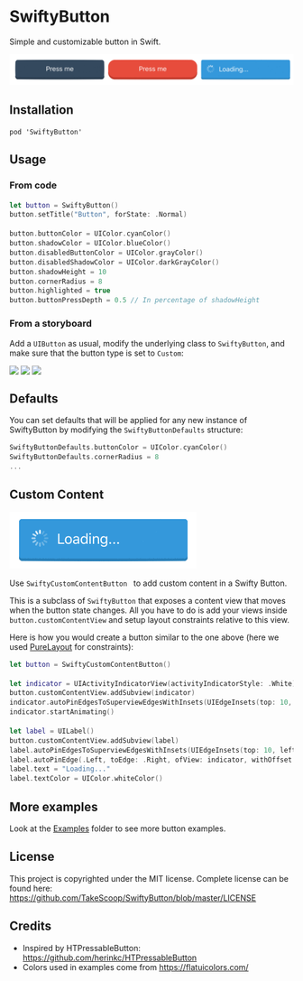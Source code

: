 SwiftyButton
============

Simple and customizable button in Swift.

![](Examples/demo.gif)

Installation
------------

```
pod 'SwiftyButton'
```

Usage
-----

### From code

```swift
let button = SwiftyButton()
button.setTitle("Button", forState: .Normal)

button.buttonColor = UIColor.cyanColor()
button.shadowColor = UIColor.blueColor()
button.disabledButtonColor = UIColor.grayColor()
button.disabledShadowColor = UIColor.darkGrayColor()
button.shadowHeight = 10
button.cornerRadius = 8
button.highlighted = true
button.buttonPressDepth = 0.5 // In percentage of shadowHeight
```

### From a storyboard

Add a `UIButton` as usual, modify the underlying class to `SwiftyButton`, and make sure that the button type is set to `Custom`:

<img src="https://www.dropbox.com/s/krkj3klxcfxjsjf/Screenshot%202015-11-16%2015.35.59.png?raw=1" width="30%" style="vertical-align:top">
<img src="https://www.dropbox.com/s/4xtllxwjpqy3uia/Screenshot%202015-11-16%2015.33.45.png?raw=1" width="30%" style="vertical-align:top">
<img src="https://www.dropbox.com/s/2q78xgbh4rspv4b/Screenshot%202015-11-28%2022.00.21.png?raw=1" width="30%" style="vertical-align:top">


Defaults
--------

You can set defaults that will be applied for any new instance of SwiftyButton by modifying the `SwiftyButtonDefaults` structure:

```swift
SwiftyButtonDefaults.buttonColor = UIColor.cyanColor()
SwiftyButtonDefaults.cornerRadius = 8
...
```

Custom Content
--------------

![](Examples/custom.gif)

Use `SwiftyCustomContentButton ` to add custom content in a Swifty Button.

This is a subclass of `SwiftyButton` that exposes a content view that moves when the button state changes. All you have to do is add your views inside `button.customContentView` and setup layout constraints relative to this view.

Here is how you would create a button similar to the one above (here we used [PureLayout](https://github.com/PureLayout/PureLayout) for constraints):

```swift
let button = SwiftyCustomContentButton()

let indicator = UIActivityIndicatorView(activityIndicatorStyle: .White)
button.customContentView.addSubview(indicator)
indicator.autoPinEdgesToSuperviewEdgesWithInsets(UIEdgeInsets(top: 10, left: 15, bottom: 10, right: 0), excludingEdge: .Right)
indicator.startAnimating()

let label = UILabel()
button.customContentView.addSubview(label)
label.autoPinEdgesToSuperviewEdgesWithInsets(UIEdgeInsets(top: 10, left: 0, bottom: 10, right: 10), excludingEdge: .Left)
label.autoPinEdge(.Left, toEdge: .Right, ofView: indicator, withOffset: 10)
label.text = "Loading..."
label.textColor = UIColor.whiteColor()
``` 

More examples
-------------

Look at the [Examples](Examples/) folder to see more button examples.

License
-------

This project is copyrighted under the MIT license. Complete license can be found here: <https://github.com/TakeScoop/SwiftyButton/blob/master/LICENSE>

Credits
-------

 - Inspired by HTPressableButton: <https://github.com/herinkc/HTPressableButton>
 - Colors used in examples come from <https://flatuicolors.com/>


